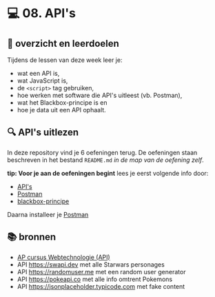 # 💻 08. API's

## 🥅 overzicht en leerdoelen

Tijdens de lessen van deze week leer je:
 - wat een API is,
 - wat JavaScript is,
 - de `<script>` tag gebruiken,
 - hoe werken met software die API's uitleest (vb. Postman),
 - wat het Blackbox-principe is en
 - hoe je data uit een API ophaalt.

## 🔍 API's uitlezen

In deze repository vind je 6 oefeningen terug. De oefeningen staan beschreven in het bestand `README.md` *in de map van de oefening zelf*.

**tip: Voor je aan de oefeningen begint** lees je eerst volgende info door:
 - [API's](https://apwt.gitbook.io/webtechnologie/asynchroon-programmeren/wat-is-een-api)
 - [Postman](https://apwt.gitbook.io/webtechnologie/asynchroon-programmeren/wat-is-een-api/postman)
 - [blackbox-principe](https://apwt.gitbook.io/webtechnologie/asynchroon-programmeren/wat-is-een-api/api-aanroepen)
 
 Daarna installeer je [Postman](https://www.postman.com/downloads)

## 📚 bronnen

- [AP cursus Webtechnologie (API)](https://apwt.gitbook.io/webtechnologie/asynchroon-programmeren/wat-is-een-api)
- API https://swapi.dev met alle Starwars personages
- API https://randomuser.me met een random user generator
- API https://pokeapi.co met alle info omtrent Pokemons
- API https://jsonplaceholder.typicode.com met fake content